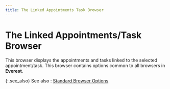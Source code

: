 ```yaml
---
title: The Linked Appointments Task Browser
---
```


# The Linked Appointments/Task Browser


This browser displays the appointments and tasks linked to the selected  appointment/task. This browser contains options common to all browsers  in **Everest**.


{:.see_also}
See also
: [Standard  Browser Options ]({{site.wwe_chm}}/everest-client/ui/browsers/standard_browser_options.html)

